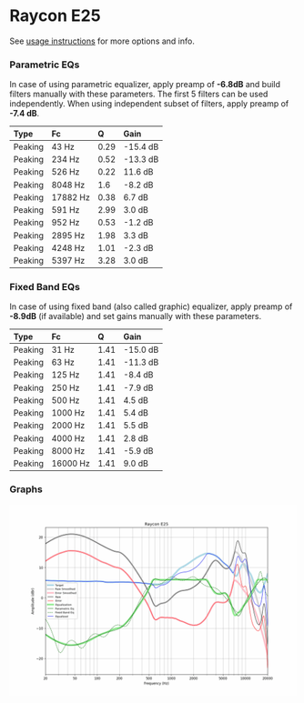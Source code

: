 # Raycon E25
See [usage instructions](https://github.com/jaakkopasanen/AutoEq#usage) for more options and info.

### Parametric EQs
In case of using parametric equalizer, apply preamp of **-6.8dB** and build filters manually
with these parameters. The first 5 filters can be used independently.
When using independent subset of filters, apply preamp of **-7.4 dB**.

| Type    | Fc       |    Q | Gain     |
|:--------|:---------|:-----|:---------|
| Peaking | 43 Hz    | 0.29 | -15.4 dB |
| Peaking | 234 Hz   | 0.52 | -13.3 dB |
| Peaking | 526 Hz   | 0.22 | 11.6 dB  |
| Peaking | 8048 Hz  | 1.6  | -8.2 dB  |
| Peaking | 17882 Hz | 0.38 | 6.7 dB   |
| Peaking | 591 Hz   | 2.99 | 3.0 dB   |
| Peaking | 952 Hz   | 0.53 | -1.2 dB  |
| Peaking | 2895 Hz  | 1.98 | 3.3 dB   |
| Peaking | 4248 Hz  | 1.01 | -2.3 dB  |
| Peaking | 5397 Hz  | 3.28 | 3.0 dB   |

### Fixed Band EQs
In case of using fixed band (also called graphic) equalizer, apply preamp of **-8.9dB**
(if available) and set gains manually with these parameters.

| Type    | Fc       |    Q | Gain     |
|:--------|:---------|:-----|:---------|
| Peaking | 31 Hz    | 1.41 | -15.0 dB |
| Peaking | 63 Hz    | 1.41 | -11.3 dB |
| Peaking | 125 Hz   | 1.41 | -8.4 dB  |
| Peaking | 250 Hz   | 1.41 | -7.9 dB  |
| Peaking | 500 Hz   | 1.41 | 4.5 dB   |
| Peaking | 1000 Hz  | 1.41 | 5.4 dB   |
| Peaking | 2000 Hz  | 1.41 | 5.5 dB   |
| Peaking | 4000 Hz  | 1.41 | 2.8 dB   |
| Peaking | 8000 Hz  | 1.41 | -5.9 dB  |
| Peaking | 16000 Hz | 1.41 | 9.0 dB   |

### Graphs
![](./Raycon%20E25.png)